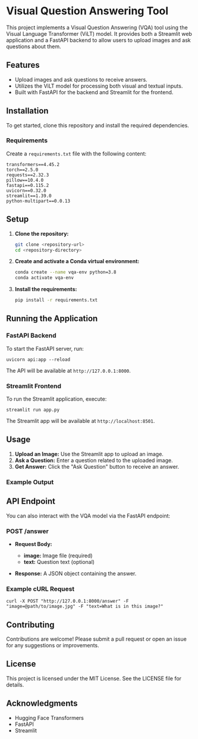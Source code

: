 # Visual Question Answering Tool

This project implements a Visual Question Answering (VQA) tool using the Visual Language Transformer (ViLT) model. It provides both a Streamlit web application and a FastAPI backend to allow users to upload images and ask questions about them.

## Features

- Upload images and ask questions to receive answers.
- Utilizes the ViLT model for processing both visual and textual inputs.
- Built with FastAPI for the backend and Streamlit for the frontend.

## Installation

To get started, clone this repository and install the required dependencies.

### Requirements

Create a `requirements.txt` file with the following content:

```plaintext
transformers==4.45.2
torch==2.5.0
requests==2.32.3
pillow==10.4.0
fastapi==0.115.2
uvicorn==0.32.0
streamlit==1.39.0
python-multipart==0.0.13
```

## Setup
1. **Clone the repository:**
    ```bash
    git clone <repository-url>
    cd <repository-directory>
2. **Create and activate a Conda virtual environment:**
    ```bash
    conda create --name vqa-env python=3.8
    conda activate vqa-env
3. **Install the requirements:**
    ```bash
    pip install -r requirements.txt

## Running the Application

### FastAPI Backend

To start the FastAPI server, run:

    uvicorn api:app --reload
    
The API will be available at ``http://127.0.0.1:8000``.

### Streamlit Frontend

To run the Streamlit application, execute:

    streamlit run app.py

The Streamlit app will be available at ``http://localhost:8501``.

## Usage

1. **Upload an Image:** Use the Streamlit app to upload an image.
2. **Ask a Question:** Enter a question related to the uploaded image.
3. **Get Answer:** Click the "Ask Question" button to receive an answer.

### Example Output

## API Endpoint
You can also interact with the VQA model via the FastAPI endpoint:

### POST /answer
* **Request Body:**
    
    * **image:** Image file (required)
    * **text:** Question text (optional)

* **Response:** A JSON object containing the answer.

### Example cURL Request

    curl -X POST "http://127.0.0.1:8000/answer" -F "image=@path/to/image.jpg" -F "text=What is in this image?"
    
## Contributing
Contributions are welcome! Please submit a pull request or open an issue for any suggestions or improvements.

## License
This project is licensed under the MIT License. See the LICENSE file for details.

## Acknowledgments
* Hugging Face Transformers
* FastAPI
* Streamlit